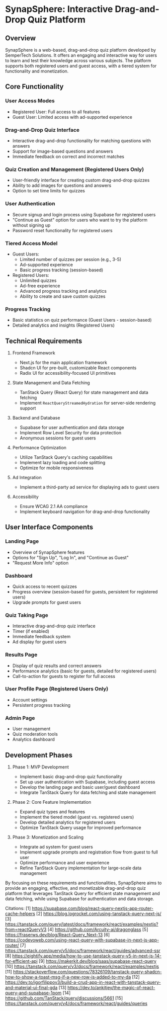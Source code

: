 # SynapSphere: Interactive Drag-and-Drop Quiz Platform

## Overview

SynapSphere is a web-based, drag-and-drop quiz platform developed by SemperTech Solutions. It offers an engaging and interactive way for users to learn and test their knowledge across various subjects. The platform supports both registered users and guest access, with a tiered system for functionality and monetization.

## Core Functionality

### User Access Modes
- Registered User: Full access to all features
- Guest User: Limited access with ad-supported experience

### Drag-and-Drop Quiz Interface
- Interactive drag-and-drop functionality for matching questions with answers
- Support for image-based questions and answers
- Immediate feedback on correct and incorrect matches

### Quiz Creation and Management (Registered Users Only)
- User-friendly interface for creating custom drag-and-drop quizzes
- Ability to add images for questions and answers
- Option to set time limits for quizzes

### User Authentication
- Secure signup and login process using Supabase for registered users
- "Continue as Guest" option for users who want to try the platform without signing up
- Password reset functionality for registered users

### Tiered Access Model
- Guest Users:
  * Limited number of quizzes per session (e.g., 3-5)
  * Ad-supported experience
  * Basic progress tracking (session-based)
- Registered Users:
  * Unlimited quizzes
  * Ad-free experience
  * Advanced progress tracking and analytics
  * Ability to create and save custom quizzes

### Progress Tracking
- Basic statistics on quiz performance (Guest Users - session-based)
- Detailed analytics and insights (Registered Users)

## Technical Requirements

1. Frontend Framework
   - Next.js for the main application framework
   - Shadcn UI for pre-built, customizable React components
   - Radix UI for accessibility-focused UI primitives

2. State Management and Data Fetching
   - TanStack Query (React Query) for state management and data fetching
   - Implement `ReactQueryStreamedHydration` for server-side rendering support

3. Backend and Database
   - Supabase for user authentication and data storage
   - Implement Row Level Security for data protection
   - Anonymous sessions for guest users

4. Performance Optimization
   - Utilize TanStack Query's caching capabilities
   - Implement lazy loading and code splitting
   - Optimize for mobile responsiveness

5. Ad Integration
   - Implement a third-party ad service for displaying ads to guest users

6. Accessibility
   - Ensure WCAG 2.1 AA compliance
   - Implement keyboard navigation for drag-and-drop functionality

## User Interface Components

### Landing Page
- Overview of SynapSphere features
- Options for "Sign Up", "Log In", and "Continue as Guest"
- "Request More Info" option

### Dashboard
- Quick access to recent quizzes
- Progress overview (session-based for guests, persistent for registered users)
- Upgrade prompts for guest users

### Quiz Taking Page
- Interactive drag-and-drop quiz interface
- Timer (if enabled)
- Immediate feedback system
- Ad display for guest users

### Results Page
- Display of quiz results and correct answers
- Performance analytics (basic for guests, detailed for registered users)
- Call-to-action for guests to register for full access

### User Profile Page (Registered Users Only)
- Account settings
- Persistent progress tracking

### Admin Page
- User management
- Quiz moderation tools
- Analytics dashboard

## Development Phases

1. Phase 1: MVP Development
   - Implement basic drag-and-drop quiz functionality
   - Set up user authentication with Supabase, including guest access
   - Develop the landing page and basic user/guest dashboard
   - Integrate TanStack Query for data fetching and state management

2. Phase 2: Core Feature Implementation
   - Expand quiz types and features
   - Implement the tiered model (guest vs. registered users)
   - Develop detailed analytics for registered users
   - Optimize TanStack Query usage for improved performance

3. Phase 3: Monetization and Scaling
   - Integrate ad system for guest users
   - Implement upgrade prompts and registration flow from guest to full user
   - Optimize performance and user experience
   - Refine TanStack Query implementation for large-scale data management

By focusing on these requirements and functionalities, SynapSphere aims to provide an engaging, effective, and monetizable drag-and-drop quiz platform that leverages TanStack Query for efficient state management and data fetching, while using Supabase for authentication and data storage.

Citations:
[1] https://supabase.com/blog/react-query-nextjs-app-router-cache-helpers
[2] https://blog.logrocket.com/using-tanstack-query-next-js/
[3] https://tanstack.com/query/latest/docs/framework/react/examples/nextjs?from=reactQueryV3
[4] https://github.com/Arcuity-ai/dragonglass
[5] https://fraserws.dev/blog/React-Query_Next-13
[6] https://codevoweb.com/using-react-query-with-supabase-in-next-js-app-router/
[7] https://tanstack.com/query/v5/docs/framework/react/guides/advanced-ssr
[8] https://eightify.app/media/how-to-use-tanstack-query-v5-in-next-js-14-for-efficient-api
[9] https://makerkit.dev/blog/saas/supabase-react-query
[10] https://tanstack.com/query/v3/docs/framework/react/examples/nextjs
[11] https://stackoverflow.com/questions/78326109/tanstack-query-shadcn-how-to-show-a-toast-msg-if-a-new-row-is-added-to-my-da
[12] https://dev.to/igorfilippov3/build-a-crud-app-in-react-with-tanstack-query-and-material-ui-final-gda
[13] https://dev.to/ankitjey/the-magic-of-react-query-and-supabase-1pom
[14] https://github.com/TanStack/query/discussions/5661
[15] https://tanstack.com/query/v4/docs/framework/react/guides/queries